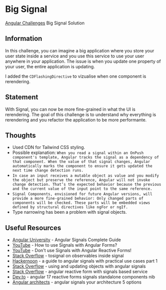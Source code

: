 # Big Signal

[Angular Challenges](https://github.com/tomalaforge/angular-challenges) Big Signal Solution

## Information

In this challenge, you can imagine a big application where you store your user state inside a service and you use this service to use your user anywhere in your application.
The issue is when you update one property of your user, the entire application is updating.

I added the `CDFlashingDirective` to vizualise when one component is rerendering.

## Statement

With Signal, you can now be more fine-grained in what the UI is rerendering. The goal of this challenge is to understand why everything is rerendering and you refactor the application to be more performante.

## Thoughts

- Used CDN for Tailwind CSS styling.   
- Possible explanation: `When you read a signal within an OnPush component's template, Angular tracks the signal as a dependency of that component. When the value of that signal changes, Angular automatically marks the component to ensure it gets updated the next time change detection runs.`
- `In case an input receives a mutable object as value and you modify the object but preserve the reference, Angular will not invoke change detection. That’s the expected behavior because the previous and the current value of the input point to the same reference.`
- `Signal Components, envisioned for future Angular versions, will provide a more fine-grained behavior: Only changed parts of components will be checked. These parts will be embedded views defined by structural directives like ngFor or ngIf.`
- Type narrowing has been a problem with signal objects.

## Useful Resources

- [Angular University](https://blog.angular-university.io/angular-signals/#:~:text=If%20the%20value%20that%20we,systematically%20emitting%20the%20same%20value) - Angular Signals Complete Guide
- [YouTube](https://www.youtube.com/watch?v=vy03zR73Rio&t=13s) - How to use Signals with Angular Forms?
- [YouTube](https://www.youtube.com/watch?v=-yPnPZV3Bp8) - Don't use Signals with Angular Reactive Forms!
- [Stack Overflow](https://stackoverflow.com/questions/78303010/tosignal-on-observables-inside-signal) - tosignal on observables inside signal
- [Hackernoon](https://hackernoon.com/a-guide-to-angular-signals-with-practical-use-cases-part-1) - a guide to angular signals with practical use cases part 1
- [Stack Overflow](https://stackoverflow.com/questions/78513169/using-and-updating-objects-with-angular-singals) - using and updating objects with angular signals
- [Stack Overflow](https://stackoverflow.com/questions/77918786/angular-reactive-form-with-signals-based-service) - angular reactive form with signals based service
- [Dev.to](https://dev.to/leolanese/angular-17-reactive-forms-signals-standalone-components-nib) - angular 17 reactive forms signals standalone components nib
- [Angular architects](https://www.angulararchitects.io/en/blog/angular-signals-your-architecture-5-options/) - angular signals your architecture 5 options
